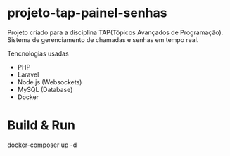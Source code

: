 # projeto-tap-painel-senhas
Projeto criado para a disciplina TAP(Tópicos Avançados de Programação). Sistema de gerenciamento de chamadas e senhas em tempo real.

Tencnologias usadas

- PHP
- Laravel
- Node.js (Websockets)
- MySQL (Database)
- Docker

# Build & Run
docker-composer up -d

